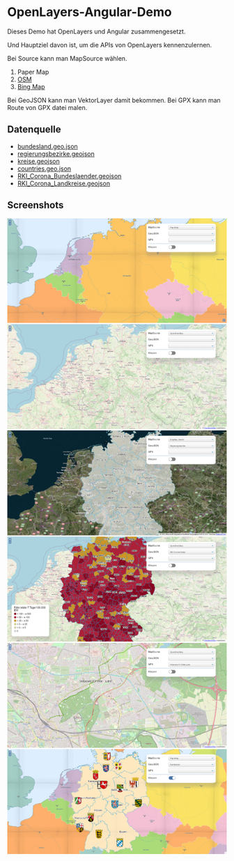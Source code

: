 # OpenLayers-Angular-Demo

Dieses Demo hat OpenLayers und Angular zusammengesetzt.

Und Hauptziel davon ist, um die APIs von OpenLayers kennenzulernen.

Bei Source kann man MapSource wählen.
1. Paper Map
2. [OSM](https://www.openstreetmap.de/karte.html)
3. [Bing Map](https://www.bing.com/maps/)

Bei GeoJSON kann man VektorLayer damit bekommen.
Bei GPX kann man Route von GPX datei malen.

## Datenquelle
 - [bundesland.geo.json](https://github.com/isellsoap/deutschlandGeoJSON/blob/master/2_bundeslaender/1_sehr_hoch.geo.json)
 - [regierungsbezirke.geojson](https://github.com/isellsoap/deutschlandGeoJSON/blob/master/3_regierungsbezirke/1_sehr_hoch.geo.json)
 - [kreise.geojson](https://github.com/isellsoap/deutschlandGeoJSON/blob/master/4_kreise/1_sehr_hoch.geo.json)
 - [countries.geo.json](https://github.com/datasets/geo-countries/blob/master/data/countries.geojson)
 - [RKI_Corona_Bundeslaender.geojson](https://opendata.arcgis.com/datasets/ef4b445a53c1406892257fe63129a8ea_0.geojson)
 - [RKI_Corona_Landkreise.geojson](https://opendata.arcgis.com/datasets/917fc37a709542548cc3be077a786c17_0.geojson)

## Screenshots
![](screenshots/MapSource1.png)
![](screenshots/MapSource2.png)
![](screenshots/MapSource3.png)
![](screenshots/MapSource4.png)
![](screenshots/MapSource5.png)
![](screenshots/MapSource6.png)